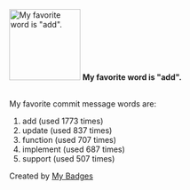 <img src="https://my-badges.github.io/my-badges/favorite-word.png" alt="My favorite word is &quot;add&quot;." title="My favorite word is &quot;add&quot;." width="128">
<strong>My favorite word is &quot;add&quot;.</strong>
<br><br>

My favorite commit message words are:

1. add (used 1773 times)
2. update (used 837 times)
3. function (used 707 times)
4. implement (used 687 times)
5. support (used 507 times)


Created by <a href="https://github.com/my-badges/my-badges">My Badges</a>